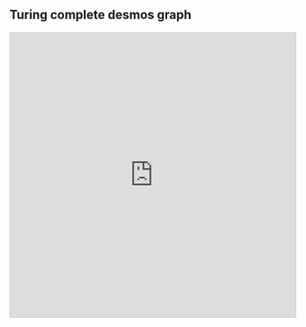 
## Turing complete desmos graph

<!-- META A programming language and interpreter implemented entirely in desmos META -->

<iframe src="https://www.desmos.com/calculator/hrhfrsgzul?embed" width="500" height="500" style="border: 1px solid #ccc" frameborder=0></iframe>
<!-- LAST EDITED Wed Nov  8 14:40:18 2023 LAST EDITED-->